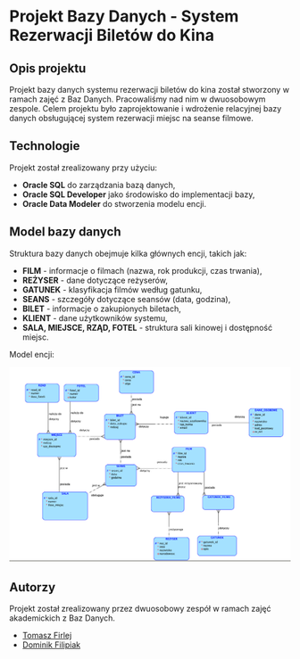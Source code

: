 # Projekt Bazy Danych - System Rezerwacji Biletów do Kina

## Opis projektu
Projekt bazy danych systemu rezerwacji biletów do kina został stworzony w ramach zajęć z Baz Danych. Pracowaliśmy nad nim w dwuosobowym zespole. Celem projektu było zaprojektowanie i wdrożenie relacyjnej bazy danych obsługującej system rezerwacji miejsc na seanse filmowe.

## Technologie
Projekt został zrealizowany przy użyciu:
- **Oracle SQL** do zarządzania bazą danych,
- **Oracle SQL Developer** jako środowisko do implementacji bazy,
- **Oracle Data Modeler** do stworzenia modelu encji.

## Model bazy danych
Struktura bazy danych obejmuje kilka głównych encji, takich jak:
- **FILM** - informacje o filmach (nazwa, rok produkcji, czas trwania),
- **REŻYSER** - dane dotyczące reżyserów,
- **GATUNEK** - klasyfikacja filmów według gatunku,
- **SEANS** - szczegóły dotyczące seansów (data, godzina),
- **BILET** - informacje o zakupionych biletach,
- **KLIENT** - dane użytkowników systemu,
- **SALA, MIEJSCE, RZĄD, FOTEL** - struktura sali kinowej i dostępność miejsc.

Model encji:

![Model Bazy Danych](kino_encje.png)


## Autorzy
Projekt został zrealizowany przez dwuosobowy zespół w ramach zajęć akademickich z Baz Danych.

- [Tomasz Firlej](https://github.com/toniemasz)
- [Dominik Filipiak](https://github.com/Dominik-Filipiak)
